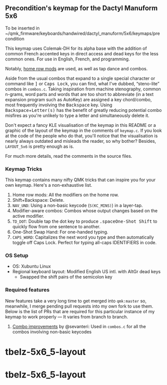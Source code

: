 ## Precondition's keymap for the Dactyl Manuform 5x6
To be inserted in ~/qmk_firmware/keyboards/handwired/dactyl_manuform/5x6/keymaps/precondition

This keymap uses Colemak-DH for its alpha base with the addition of common French accented keys in direct access and dead keys for the less common ones. For use in English, French, and programming.

Notably, [home row mods](https://precondition.github.io/home-row-mods) are used, as well as tap dance and combos.

Aside from the usual combos that expand to a single special character or command like <kbd>]</kbd> or <kbd>Caps Lock</kbd>, you can find, what I've dubbed, “steno-lite” combos in `combos.c`. Taking inspiration from machine stenography, common n-grams, word parts and words that are too short to abbreviate (in a text expansion program such as AutoKey) are assigned a key chord/combo, most frequently involving the <kbd>Backspace</kbd> key. Using <kbd>Backspace</kbd>+<kbd>Letter(s)</kbd> has the benefit of greatly reducing potential combo misfires as you're unlikely to type a letter and simultaneously delete it.

Don't expect a fancy KLE visualisation of the keymap in this README or a graphic of the layout of the keymap in the comments of `keymap.c`. If you look at the code of the people who do that, you'll notice that the visualisation is nearly always outdated and misleads the reader, so why bother? Besides, `LAYOUT_5x6` is pretty enough as is.

For much more details, read the comments in the source files.

### Keymap Tricks
This keymap contains many nifty QMK tricks that can inspire you for your own keymap. Here's a non-exhaustive list.

1. Home row mods: All the modifiers on the home row.
2. Shift+Backspace: Delete.
3. `NAV_UND`: Using a non-basic keycode (`S(KC_MINS)`) in a layer-tap.
4. Modifier-aware combos: Combos whose output changes based on the active modifier.
5. `TD_DOT`: Double tap the dot key to produce <kbd>.</kbd><kbd>space</kbd><kbd>One-Shot Shift</kbd> to quickly flow from one sentence to another.
6. One-Shot Swap Hand: For one-handed typing.
7. `CAPS_WORD`: Capitalizes the next word you type and then automatically toggle off Caps Lock. Perfect for typing all-caps IDENTIFIERS in code.

### OS Setup

* OS: Xubuntu Linux
* Regional keyboard layout: Modified English US intl. with AltGr dead keys
    * Swapped the shift pairs of the semicolon key

### Required features
New features take a very long time to get merged into `qmk:master` so, meanwhile, I merge pending pull requests into my own fork to use them. Below is the list of PRs that are required for this particular instance of my keymap to work properly — It varies from branch to branch.

1. [Combo improvements](https://github.com/qmk/qmk_firmware/pull/8591) by @sevanteri: Used in `combos.c` for all the combos involving non-basic keycodes
# tbelz-5x6_5-layout
# tbelz-5x6_5-layout
